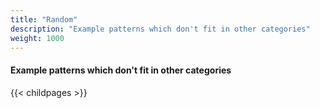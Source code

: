 ```yaml
---
title: "Random"
description: "Example patterns which don't fit in other categories"
weight: 1000
---
```


#### Example patterns which don't fit in other categories



{{< childpages >}}


